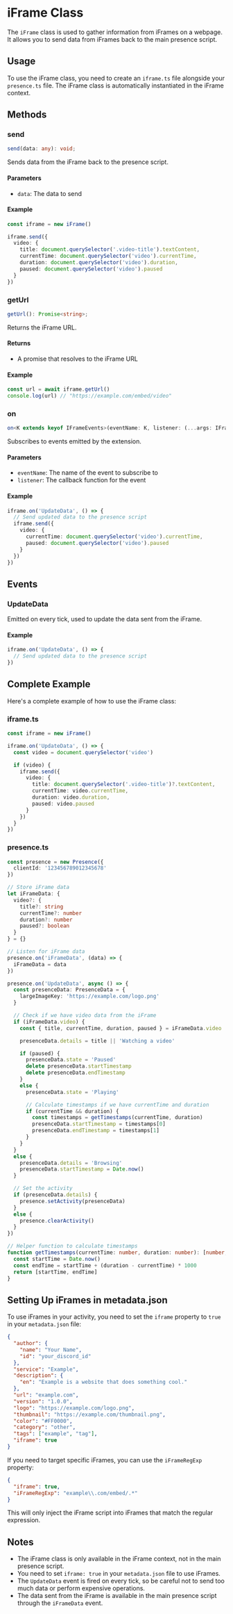 # iFrame Class

The `iFrame` class is used to gather information from iFrames on a webpage. It allows you to send data from iFrames back to the main presence script.

## Usage

To use the iFrame class, you need to create an `iframe.ts` file alongside your `presence.ts` file. The iFrame class is automatically instantiated in the iFrame context.

## Methods

### send

<!-- eslint-skip -->

```typescript
send(data: any): void;
```

Sends data from the iFrame back to the presence script.

#### Parameters

- `data`: The data to send

#### Example

```typescript
const iframe = new iFrame()

iframe.send({
  video: {
    title: document.querySelector('.video-title').textContent,
    currentTime: document.querySelector('video').currentTime,
    duration: document.querySelector('video').duration,
    paused: document.querySelector('video').paused
  }
})
```

### getUrl

<!-- eslint-skip -->

```typescript
getUrl(): Promise<string>;
```

Returns the iFrame URL.

#### Returns

- A promise that resolves to the iFrame URL

#### Example

```typescript
const url = await iframe.getUrl()
console.log(url) // "https://example.com/embed/video"
```

### on

<!-- eslint-skip -->

```typescript
on<K extends keyof IFrameEvents>(eventName: K, listener: (...args: IFrameEvents[K]) => Awaitable<void>): void;
```

Subscribes to events emitted by the extension.

#### Parameters

- `eventName`: The name of the event to subscribe to
- `listener`: The callback function for the event

#### Example

```typescript
iframe.on('UpdateData', () => {
  // Send updated data to the presence script
  iframe.send({
    video: {
      currentTime: document.querySelector('video').currentTime,
      paused: document.querySelector('video').paused
    }
  })
})
```

## Events

### UpdateData

Emitted on every tick, used to update the data sent from the iFrame.

#### Example

```typescript
iframe.on('UpdateData', () => {
  // Send updated data to the presence script
})
```

## Complete Example

Here's a complete example of how to use the iFrame class:

### iframe.ts

```typescript
const iframe = new iFrame()

iframe.on('UpdateData', () => {
  const video = document.querySelector('video')

  if (video) {
    iframe.send({
      video: {
        title: document.querySelector('.video-title')?.textContent,
        currentTime: video.currentTime,
        duration: video.duration,
        paused: video.paused
      }
    })
  }
})
```

### presence.ts

```typescript
const presence = new Presence({
  clientId: '123456789012345678'
})

// Store iFrame data
let iFrameData: {
  video?: {
    title?: string
    currentTime?: number
    duration?: number
    paused?: boolean
  }
} = {}

// Listen for iFrame data
presence.on('iFrameData', (data) => {
  iFrameData = data
})

presence.on('UpdateData', async () => {
  const presenceData: PresenceData = {
    largeImageKey: 'https://example.com/logo.png'
  }

  // Check if we have video data from the iFrame
  if (iFrameData.video) {
    const { title, currentTime, duration, paused } = iFrameData.video

    presenceData.details = title || 'Watching a video'

    if (paused) {
      presenceData.state = 'Paused'
      delete presenceData.startTimestamp
      delete presenceData.endTimestamp
    }
    else {
      presenceData.state = 'Playing'

      // Calculate timestamps if we have currentTime and duration
      if (currentTime && duration) {
        const timestamps = getTimestamps(currentTime, duration)
        presenceData.startTimestamp = timestamps[0]
        presenceData.endTimestamp = timestamps[1]
      }
    }
  }
  else {
    presenceData.details = 'Browsing'
    presenceData.startTimestamp = Date.now()
  }

  // Set the activity
  if (presenceData.details) {
    presence.setActivity(presenceData)
  }
  else {
    presence.clearActivity()
  }
})

// Helper function to calculate timestamps
function getTimestamps(currentTime: number, duration: number): [number, number] {
  const startTime = Date.now()
  const endTime = startTime + (duration - currentTime) * 1000
  return [startTime, endTime]
}
```

## Setting Up iFrames in metadata.json

To use iFrames in your activity, you need to set the `iframe` property to `true` in your `metadata.json` file:

```json
{
  "author": {
    "name": "Your Name",
    "id": "your_discord_id"
  },
  "service": "Example",
  "description": {
    "en": "Example is a website that does something cool."
  },
  "url": "example.com",
  "version": "1.0.0",
  "logo": "https://example.com/logo.png",
  "thumbnail": "https://example.com/thumbnail.png",
  "color": "#FF0000",
  "category": "other",
  "tags": ["example", "tag"],
  "iframe": true
}
```

If you need to target specific iFrames, you can use the `iFrameRegExp` property:

```json
{
  "iframe": true,
  "iFrameRegExp": "example\\.com/embed/.*"
}
```

This will only inject the iFrame script into iFrames that match the regular expression.

## Notes

- The iFrame class is only available in the iFrame context, not in the main presence script.
- You need to set `iframe: true` in your `metadata.json` file to use iFrames.
- The `UpdateData` event is fired on every tick, so be careful not to send too much data or perform expensive operations.
- The data sent from the iFrame is available in the main presence script through the `iFrameData` event.
